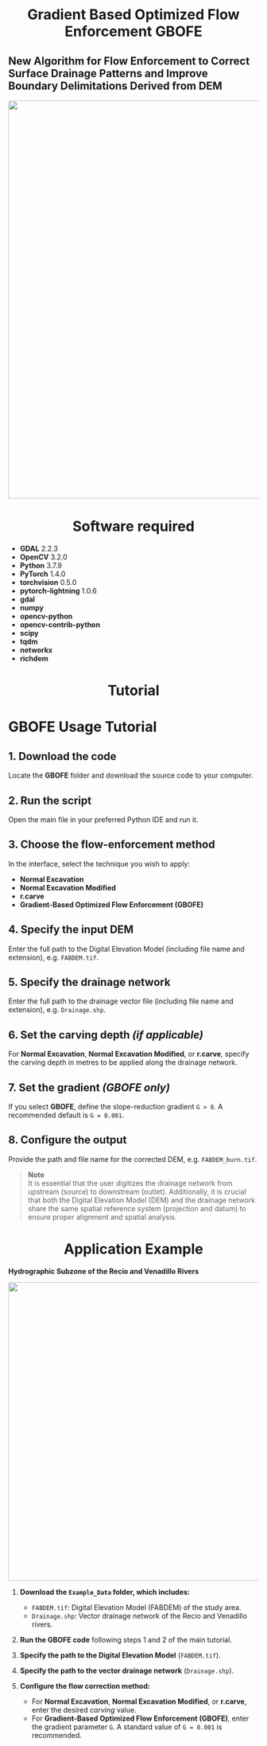 # <h1 align="center"> Gradient Based Optimized Flow Enforcement GBOFE

## New Algorithm for Flow Enforcement to Correct Surface Drainage Patterns and Improve Boundary Delimitations Derived from DEM
<p align="center"> 
  <img src="https://github.com/user-attachments/assets/b7073e1f-812d-49da-a8d7-6f569e1c8540"width="800">
</p> 

<h1 align="center">Software required</h1>

- **GDAL** 2.2.3  
- **OpenCV** 3.2.0  
- **Python** 3.7.9  
- **PyTorch** 1.4.0  
- **torchvision** 0.5.0  
- **pytorch-lightning** 1.0.6  
- **gdal**  
- **numpy**  
- **opencv-python**  
- **opencv-contrib-python**  
- **scipy**  
- **tqdm**  
- **networkx**  
- **richdem**

<h1 align="center">Tutorial</h1>

# GBOFE Usage Tutorial

## 1. Download the code
Locate the **GBOFE** folder and download the source code to your computer.

## 2. Run the script
Open the main file in your preferred Python IDE and run it.

## 3. Choose the flow-enforcement method
In the interface, select the technique you wish to apply:

- **Normal Excavation**
- **Normal Excavation Modified**
- **r.carve**
- **Gradient-Based Optimized Flow Enforcement (GBOFE)**

## 4. Specify the input DEM
Enter the full path to the Digital Elevation Model (including file name and extension), e.g. `FABDEM.tif`.

## 5. Specify the drainage network
Enter the full path to the drainage vector file (including file name and extension), e.g. `Drainage.shp`.

## 6. Set the carving depth *(if applicable)*
For **Normal Excavation**, **Normal Excavation Modified**, or **r.carve**, specify the carving depth in metres to be applied along the drainage network.

## 7. Set the gradient *(GBOFE only)*
If you select **GBOFE**, define the slope-reduction gradient `G > 0`. A recommended default is `G = 0.001`.

## 8. Configure the output
Provide the path and file name for the corrected DEM, e.g. `FABDEM_burn.tif`.

> **Note**  
> It is essential that the user digitizes the drainage network from upstream (source) to downstream (outlet). Additionally, it is crucial that both the Digital Elevation Model (DEM) and the drainage network share the same spatial reference system (projection and datum) to ensure proper alignment and spatial analysis.

<h1 align="center">Application Example</h1>

**Hydrographic Subzone of the Recio and Venadillo Rivers**

<p align="center">
  <img src="https://github.com/user-attachments/assets/82b61a72-99f0-4332-a971-23d0920bc0da" width="600">
</p>

1. **Download the `Example_Data` folder, which includes:**
   - `FABDEM.tif`: Digital Elevation Model (FABDEM) of the study area.  
   - `Drainage.shp`: Vector drainage network of the Recio and Venadillo rivers.

2. **Run the GBOFE code** following steps 1 and 2 of the main tutorial.

3. **Specify the path to the Digital Elevation Model** (`FABDEM.tif`).

4. **Specify the path to the vector drainage network** (`Drainage.shp`).

5. **Configure the flow correction method:**
   - For **Normal Excavation**, **Normal Excavation Modified**, or **r.carve**, enter the desired *carving* value.  
   - For **Gradient-Based Optimized Flow Enforcement (GBOFE)**, enter the gradient parameter `G`. A standard value of `G = 0.001` is recommended.

